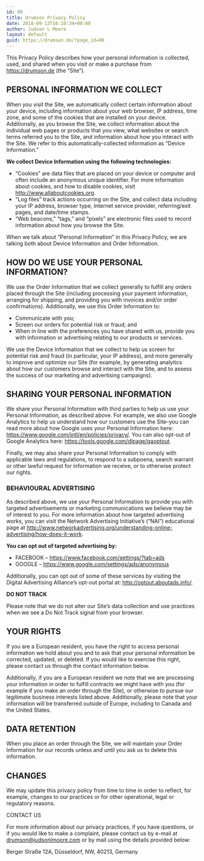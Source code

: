 ```yaml
---
id: 90
title: Drumson Privacy Policy
date: 2018-09-12T16:10:34+00:00
author: Judson L Moore
layout: default
guid: https://drumson.de/?page_id=90
---
```

This Privacy Policy describes how your personal information is collected, used, and shared when you visit or make a purchase from https://drumson.de (the “Site”).

## PERSONAL INFORMATION WE COLLECT

When you visit the Site, we automatically collect certain information about your device, including information about your web browser, IP address, time zone, and some of the cookies that are installed on your device. Additionally, as you browse the Site, we collect information about the individual web pages or products that you view, what websites or search terms referred you to the Site, and information about how you interact with the Site. We refer to this automatically-collected information as “Device Information.”

**We collect Device Information using the following technologies:**

  * “Cookies” are data files that are placed on your device or computer and often include an anonymous unique identifier. For more information about cookies, and how to disable cookies, visit http://www.allaboutcookies.org.
  * “Log files” track actions occurring on the Site, and collect data including your IP address, browser type, Internet service provider, referring/exit pages, and date/time stamps.
  * “Web beacons,” “tags,” and “pixels” are electronic files used to record information about how you browse the Site.

When we talk about “Personal Information” in this Privacy Policy, we are talking both about Device Information and Order Information.

## HOW DO WE USE YOUR PERSONAL INFORMATION?

We use the Order Information that we collect generally to fulfill any orders placed through the Site (including processing your payment information, arranging for shipping, and providing you with invoices and/or order confirmations). Additionally, we use this Order Information to:

  * Communicate with you;
  * Screen our orders for potential risk or fraud; and
  * When in line with the preferences you have shared with us, provide you with information or advertising relating to our products or services.

We use the Device Information that we collect to help us screen for potential risk and fraud (in particular, your IP address), and more generally to improve and optimize our Site (for example, by generating analytics about how our customers browse and interact with the Site, and to assess the success of our marketing and advertising campaigns).

## SHARING YOUR PERSONAL INFORMATION

We share your Personal Information with third parties to help us use your Personal Information, as described above. For example, we also use Google Analytics to help us understand how our customers use the Site&#8211;you can read more about how Google uses your Personal Information here: https://www.google.com/intl/en/policies/privacy/. You can also opt-out of Google Analytics here: https://tools.google.com/dlpage/gaoptout.

Finally, we may also share your Personal Information to comply with applicable laws and regulations, to respond to a subpoena, search warrant or other lawful request for information we receive, or to otherwise protect our rights.

### **BEHAVIOURAL ADVERTISING**

As described above, we use your Personal Information to provide you with targeted advertisements or marketing communications we believe may be of interest to you. For more information about how targeted advertising works, you can visit the Network Advertising Initiative’s (“NAI”) educational page at http://www.networkadvertising.org/understanding-online-advertising/how-does-it-work.

**You can opt out of targeted advertising by:**

  * FACEBOOK &#8211; https://www.facebook.com/settings/?tab=ads
  * GOOGLE &#8211; https://www.google.com/settings/ads/anonymous

Additionally, you can opt out of some of these services by visiting the Digital Advertising Alliance’s opt-out portal at: http://optout.aboutads.info/.

**DO NOT TRACK**

Please note that we do not alter our Site’s data collection and use practices when we see a Do Not Track signal from your browser.

## YOUR RIGHTS

If you are a European resident, you have the right to access personal information we hold about you and to ask that your personal information be corrected, updated, or deleted. If you would like to exercise this right, please contact us through the contact information below.

Additionally, if you are a European resident we note that we are processing your information in order to fulfill contracts we might have with you (for example if you make an order through the Site), or otherwise to pursue our legitimate business interests listed above. Additionally, please note that your information will be transferred outside of Europe, including to Canada and the United States.

## DATA RETENTION

When you place an order through the Site, we will maintain your Order Information for our records unless and until you ask us to delete this information.

## CHANGES

We may update this privacy policy from time to time in order to reflect, for example, changes to our practices or for other operational, legal or regulatory reasons.

CONTACT US

For more information about our privacy practices, if you have questions, or if you would like to make a complaint, please contact us by e-mail at drumson@judsonlmoore.com or by mail using the details provided below:

Berger Straße 12A, Düsseldorf, NW, 40213, Germany